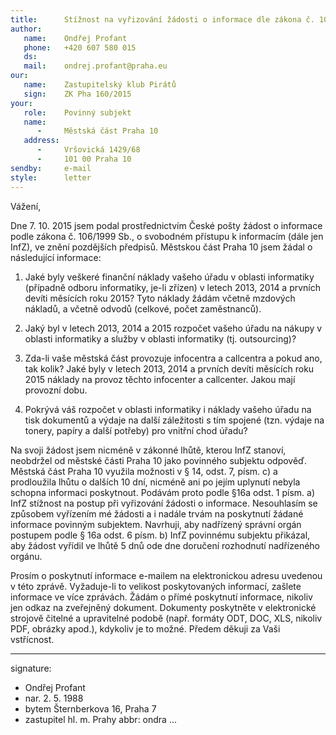 ```yaml
---
title:      Stížnost na vyřizování žádosti o informace dle zákona č. 106/1999 Sb.
author:
   name:    Ondřej Profant
   phone:   +420 607 580 015
   ds:      
   mail:    ondrej.profant@praha.eu
our:
   name:    Zastupitelský klub Pirátů
   sign:    ZK Pha 160/2015
your:
   role:    Povinný subjekt
   name:    
      -     Městská část Praha 10
   address:
      -     Vršovická 1429/68
      -     101 00 Praha 10
sendby:     e-mail
style:      letter
---
```


Vážení,

Dne 7. 10. 2015 jsem podal prostřednictvím České pošty žádost o informace podle zákona č. 106/1999 Sb., o svobodném přístupu k informacím (dále jen InfZ), ve znění pozdějších předpisů. Městskou část Praha 10 jsem žádal o následující informace:

1. Jaké byly veškeré finanční náklady vašeho úřadu v oblasti informatiky (případně odboru informatiky, je-li zřízen) v letech 2013, 2014 a prvních devíti měsících roku 2015? Tyto náklady žádám včetně mzdových nákladů, a včetně odvodů (celkové, počet zaměstnanců). 

2. Jaký byl v letech 2013, 2014 a 2015 rozpočet vašeho úřadu na nákupy v oblasti informatiky a služby v oblasti informatiky (tj. outsourcing)?

3. Zda-li vaše městská část provozuje infocentra a callcentra a pokud ano, tak kolik? Jaké byly v letech 2013, 2014 a prvních devíti měsících roku 2015 náklady na provoz těchto infocenter a callcenter. Jakou mají provozní dobu.

4.  Pokrývá váš rozpočet v oblasti informatiky i náklady vašeho úřadu na tisk dokumentů a výdaje na další záležitosti s tím spojené (tzn. výdaje na tonery, papíry a další potřeby) pro vnitřní chod úřadu?

Na svoji žádost jsem nicméně v zákonné lhůtě, kterou InfZ stanoví, neobdržel od městské části Praha 10 jako povinného subjektu odpověď. Městská část Praha 10 využila možnosti v § 14, odst. 7, písm. c) a prodloužila lhůtu o dalších 10 dní, nicméně ani po jejím uplynutí nebyla schopna informaci poskytnout. Podávám proto podle §16a odst. 1 písm. a) InfZ stížnost na postup při vyřizování žádosti o informace. Nesouhlasím se způsobem vyřízením mé žádosti a i nadále trvám na poskytnutí žádané informace povinným subjektem. Navrhuji, aby nadřízený správní orgán postupem podle § 16a odst. 6 písm. b) InfZ povinnému subjektu přikázal, aby žádost vyřídil ve lhůtě 5 dnů ode dne doručení rozhodnutí nadřízeného orgánu.

Prosím o poskytnutí informace e-mailem na elektronickou adresu uvedenou v této zprávě. Vyžaduje-li to velikost poskytovaných informací, zašlete informace ve více zprávách. Žádám o přímé poskytnutí informace, nikoliv jen odkaz na zveřejněný dokument. Dokumenty poskytněte v elektronické strojově čitelné a upravitelné podobě (např. formáty ODT, DOC, XLS, nikoliv PDF, obrázky apod.), kdykoliv je to možné. Předem děkuji za Vaši vstřícnost.

---
signature:
  - Ondřej Profant
  - nar. 2. 5. 1988
  - bytem Šternberkova 16, Praha 7
  - zastupitel hl. m. Prahy
abbr:       ondra
...
